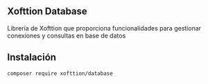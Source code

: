 ## Xofttion Database

Librería de Xofttion que proporciona funcionalidades para gestionar conexiones y consultas en base de datos

## Instalación

    composer require xofttion/database
